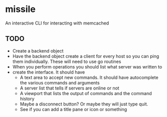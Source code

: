 # missile
An interactive CLI for interacting with memcached

## TODO

- Create a backend object
- Have the backend object create a client for every host so you can ping them individually. These will need to use go routines
- When you perform operations you should list what server was written to
- create the interface. It should have
  - A text area to accept new commands. It should have autocomplete the various commands and arguments
  - A server list that tells if servers are online or not
  - A viewport that lists the output of commands and the command history
  - Maybe a disconnect button? Or maybe they will just type quit.
  - See if you can add a title pane or icon or something

